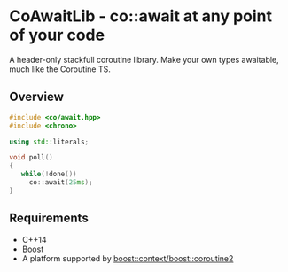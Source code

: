 CoAwaitLib - co::await at any point of your code
===

A header-only stackfull coroutine library.
Make your own types awaitable, much like the Coroutine TS. 
   
## Overview

```c++
#include <co/await.hpp>
#include <chrono>

using std::literals;

void poll()
{
   while(!done())
     co::await(25ms);
}
```

## Requirements

- C++14
- [Boost](http://www.boost.org/)
- A platform supported by [boost::context/boost::coroutine2](http://www.boost.org/doc/libs/1_66_0/libs/context/doc/html/context/requirements.html)

